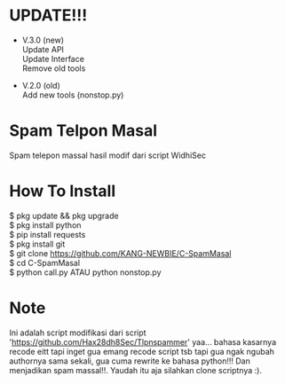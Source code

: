 # UPDATE!!!
- V.3.0 (new)<br>
Update API<br>
Update Interface<br>
Remove old tools<br>

- V.2.0 (old)<br>
Add new tools (nonstop.py)<br>

# Spam Telpon Masal
Spam telepon massal hasil modif dari script WidhiSec

# How To Install
$ pkg update && pkg upgrade<br>
$ pkg install python<br>
$ pip install requests<br>
$ pkg install git<br>
$ git clone https://github.com/KANG-NEWBIE/C-SpamMasal<br>
$ cd C-SpamMasal<br>
$ python call.py ATAU python nonstop.py

# Note
Ini adalah script modifikasi dari script 'https://github.com/Hax28dh8Sec/Tlpnspammer' yaa... bahasa kasarnya recode eitt tapi inget gua emang recode script tsb tapi gua ngak ngubah authornya sama sekali, gua cuma rewrite ke bahasa python!!! Dan menjadikan spam massal!!. Yaudah itu aja silahkan clone scriptnya :).
